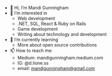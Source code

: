 - 👋  Hi, I’m Mandi Gunningham
- 👀  I’m interested in 
  - Web development
  - .NET, SQL, React & Ruby on Rails
  - Game development
  - Writing about technology and development
- 🌱  I’m currently learning
  - More about open source contributions
- 📫  How to reach me: 
  - Medium: mandigunningham.medium.com
  - IG: @d.lione.ss
  - email: mandigunningham@gmail.com
